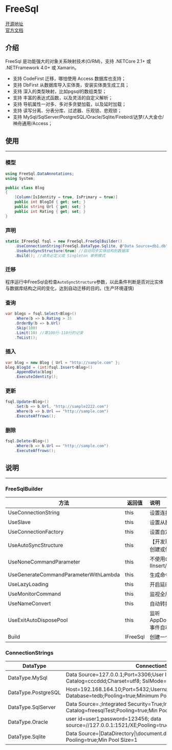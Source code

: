 # FreeSql

[开源地址](https://github.com/dotnetcore/FreeSql)   
[官方文档](https://github.com/dotnetcore/FreeSql/wiki/%E5%85%A5%E9%97%A8)

## 介绍

FreeSql 是功能强大的对象关系映射技术(O/RM)，支持 .NETCore 2.1+ 或 .NETFramework 4.0+ 或 Xamarin。
- 支持 CodeFirst 迁移，哪怕使用 Access 数据库也支持；
- 支持 DbFirst 从数据库导入实体类，安装实体类生成工具；
- 支持 深入的类型映射，比如pgsql的数组类型；
- 支持 丰富的表达式函数，以及灵活的自定义解析；
- 支持 导航属性一对多、多对多贪婪加载，以及延时加载；
- 支持 读写分离、分表分库、过滤器、乐观锁、悲观锁；
- 支持 MySql/SqlServer/PostgreSQL/Oracle/Sqlite/Firebird/达梦/人大金仓/神舟通用/Access；

## 使用
---
### 模型
```csharp
using FreeSql.DataAnnotations;
using System;

public class Blog 
{
    [Column(IsIdentity = true, IsPrimary = true)]
    public int BlogId { get; set; }
    public string Url { get; set; }
    public int Rating { get; set; }
}
```

### 声明
```csharp
static IFreeSql fsql = new FreeSql.FreeSqlBuilder()
    .UseConnectionString(FreeSql.DataType.Sqlite, @"Data Source=db1.db")
    .UseAutoSyncStructure(true) //自动同步实体结构到数据库
    .Build(); //请务必定义成 Singleton 单例模式
```

### 迁移
程序运行中FreeSql会检查`AutoSyncStructure`参数，以此条件判断是否对比实体与数据库结构之间的变化，达到自动迁移的目的。(生产环境谨慎)

### 查询
```csharp
var blogs = fsql.Select<Blog>()
    .Where(b => b.Rating > 3)
    .OrderBy(b => b.Url)
    .Skip(100)
    .Limit(10) //第100行-110行的记录
    .ToList();
```

### 插入
```csharp
var blog = new Blog { Url = "http://sample.com" };
blog.BlogId = (int)fsql.Insert<Blog>()
    .AppendData(blog)
    .ExecuteIdentity();
```

### 更新
```csharp
fsql.Update<Blog>()
    .Set(b => b.Url, "http://sample2222.com")
    .Where(b => b.Url == "http://sample.com")
    .ExecuteAffrows();
```

### 删除
```csharp
fsql.Delete<Blog>()
    .Where(b => b.Url == "http://sample.com")
    .ExecuteAffrows();
```

## 说明
---
### FreeSqlBuilder
| 方法 | 返回值 | 说明 |
| -----| ---- | :---- |
| UseConnectionString | this | 	设置连接串 |
| UseSlave	| this	| 设置从数据库，支持多个| 
| UseConnectionFactory	| this	| 设置自定义数据库连接对象（放弃内置对象连接池技术）| 
| UseAutoSyncStructure	| this	| 【开发环境必备】自动同步实体结构到数据库，程序运行中检查实体创建或修改表结构| 
| UseNoneCommandParameter	| this	| 不使用命令参数化执行，针对 Insert/Update，也可临时使用 IInsert/IUpdate.NoneParameter()| 
| UseGenerateCommandParameterWithLambda	| this	| 生成命令参数化执行，针对 lambda 表达式解析| 
| UseLazyLoading	| this	| 开启延时加载功能| 
| UseMonitorCommand	| this	| 监视全局 SQL 执行前后| 
| UseNameConvert	| this	| 自动转换名称 Entity -> Db| 
| UseExitAutoDisposePool	| this	| 监听 AppDomain.CurrentDomain.ProcessExit/Console.CancelKeyPress 事件自动释放连接池 (默认true)| 
| Build<T>	| IFreeSql<T>	| 创建一个 IFreeSql 对象，注意：单例设计，不要重复创建| 

### ConnectionStrings
| DataType	| ConnectionString| 
| -----| ---- |
| DataType.MySql	| Data Source=127.0.0.1;Port=3306;User ID=root;Password=root; Initial Catalog=cccddd;Charset=utf8; SslMode=none;Min pool size=1| 
| DataType.PostgreSQL	| Host=192.168.164.10;Port=5432;Username=postgres;Password=123456; Database=tedb;Pooling=true;Minimum Pool Size=1| 
| DataType.SqlServer	| Data Source=.;Integrated Security=True;Initial Catalog=freesqlTest;Pooling=true;Min Pool Size=1| 
| DataType.Oracle	| user id=user1;password=123456; data source=//127.0.0.1:1521/XE;Pooling=true;Min Pool Size=1| 
| DataType.Sqlite	| Data Source=&#124;DataDirectory&#124;\document.db; Attachs=xxxtb.db; Pooling=true;Min Pool Size=1 | 
